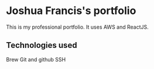 # Joshua Francis's portfolio

This is my professional portfolio. It uses AWS and ReactJS.

## Technologies used

Brew
Git and github
SSH
